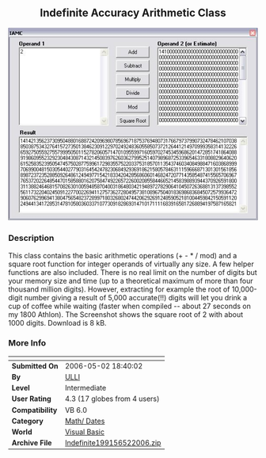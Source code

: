 ﻿<div align="center">

## Indefinite Accuracy Arithmetic Class

<img src="PIC2006521832302963.JPG">
</div>

### Description

This class contains the basic arithmetic operations (+ - * / mod) and a square root function for integer operands of virtually any size. A few helper functions are also included. There is no real limit on the number of digits but your memory size and time (up to a theoretical maximum of more than four thousand million digits). However, extracting for example the root of 10,000-digit number giving a result of 5,000 accurate(!!) digits will let you drink a cup of coffee while waiting (faster when compiled -- about 27 seconds on my 1800 Athlon). The Screenshot shows the square root of 2 with about 1000 digits. Download is 8 kB.
 
### More Info
 


<span>             |<span>
---                |---
**Submitted On**   |2006-05-02 18:40:02
**By**             |[ULLI](https://github.com/Planet-Source-Code/PSCIndex/blob/master/ByAuthor/ulli.md)
**Level**          |Intermediate
**User Rating**    |4.3 (17 globes from 4 users)
**Compatibility**  |VB 6\.0
**Category**       |[Math/ Dates](https://github.com/Planet-Source-Code/PSCIndex/blob/master/ByCategory/math-dates__1-37.md)
**World**          |[Visual Basic](https://github.com/Planet-Source-Code/PSCIndex/blob/master/ByWorld/visual-basic.md)
**Archive File**   |[Indefinite199156522006\.zip](https://github.com/Planet-Source-Code/ulli-indefinite-accuracy-arithmetic-class__1-65197/archive/master.zip)









